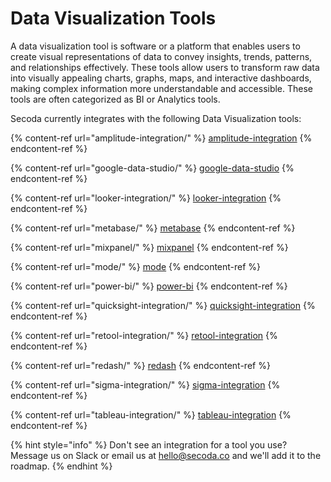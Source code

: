 # Data Visualization Tools

A data visualization tool is software or a platform that enables users to create visual representations of data to convey insights, trends, patterns, and relationships effectively. These tools allow users to transform raw data into visually appealing charts, graphs, maps, and interactive dashboards, making complex information more understandable and accessible. These tools are often categorized as BI or Analytics tools.&#x20;

Secoda currently integrates with the following Data Visualization tools:

{% content-ref url="amplitude-integration/" %}
[amplitude-integration](amplitude-integration/)
{% endcontent-ref %}

{% content-ref url="google-data-studio/" %}
[google-data-studio](google-data-studio/)
{% endcontent-ref %}

{% content-ref url="looker-integration/" %}
[looker-integration](looker-integration/)
{% endcontent-ref %}

{% content-ref url="metabase/" %}
[metabase](metabase/)
{% endcontent-ref %}

{% content-ref url="mixpanel/" %}
[mixpanel](mixpanel/)
{% endcontent-ref %}

{% content-ref url="mode/" %}
[mode](mode/)
{% endcontent-ref %}

{% content-ref url="power-bi/" %}
[power-bi](power-bi/)
{% endcontent-ref %}

{% content-ref url="quicksight-integration/" %}
[quicksight-integration](quicksight-integration/)
{% endcontent-ref %}

{% content-ref url="retool-integration/" %}
[retool-integration](retool-integration/)
{% endcontent-ref %}

{% content-ref url="redash/" %}
[redash](redash/)
{% endcontent-ref %}

{% content-ref url="sigma-integration/" %}
[sigma-integration](sigma-integration/)
{% endcontent-ref %}

{% content-ref url="tableau-integration/" %}
[tableau-integration](tableau-integration/)
{% endcontent-ref %}

{% hint style="info" %}
Don't see an integration for a tool you use? Message us on Slack or email us at hello@secoda.co and we'll add it to the roadmap.&#x20;
{% endhint %}
